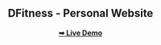 <div align="center">
  
  <br />
  <br />

  <h2 align="center">DFitness - Personal Website</h2>


  <a href="https://dhineshchannel.github.io/dhinesh/"><strong>➥ Live Demo</strong></a>

</div>

<br />
